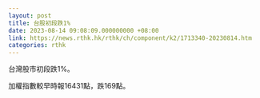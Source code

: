```yaml
---
layout: post
title: 台股初段跌1%
date: 2023-08-14 09:08:09.000000000 +08:00
link: https://news.rthk.hk/rthk/ch/component/k2/1713340-20230814.htm
categories: rthk
---
```


台灣股市初段跌1%。

加權指數較早時報16431點，跌169點。
